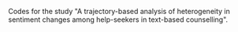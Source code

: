 Codes for the study "A trajectory-based analysis of heterogeneity in sentiment changes among help-seekers in text-based counselling".
